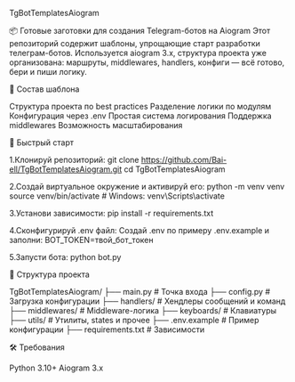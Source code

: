 TgBotTemplatesAiogram



📦 Готовые заготовки для создания Telegram-ботов на Aiogram
Этот репозиторий содержит шаблоны, упрощающие старт разработки телеграм-ботов. Используется aiogram 3.x, структура проекта уже организована: маршруты, middlewares, handlers, конфиги — всё готово, бери и пиши логику.



🧱 Состав шаблона

Структура проекта по best practices
Разделение логики по модулям
Конфигурация через .env
Простая система логирования
Поддержка middlewares
Возможность масштабирования


🚀 Быстрый старт

1.Клонируй репозиторий:
        git clone https://github.com/Bai-ell/TgBotTemplatesAiogram.git
        cd TgBotTemplatesAiogram



2.Создай виртуальное окружение и активируй его:
        python -m venv venv
        source venv/bin/activate  # Windows: venv\Scripts\activate



3.Установи зависимости:
        pip install -r requirements.txt



4.Сконфигурируй .env файл:
Создай .env по примеру .env.example и заполни:
        BOT_TOKEN=твой_бот_токен


5.Запусти бота:
        python bot.py



🧩 Структура проекта


TgBotTemplatesAiogram/
├── main.py                 # Точка входа
├── config.py               # Загрузка конфигурации
├── handlers/               # Хендлеры сообщений и команд
├── middlewares/            # Middleware-логика
├── keyboards/              # Клавиатуры
├── utils/                  # Утилиты, states и прочее
├── .env.example            # Пример конфигурации
├── requirements.txt        # Зависимости




🛠️ Требования

Python 3.10+
Aiogram 3.x